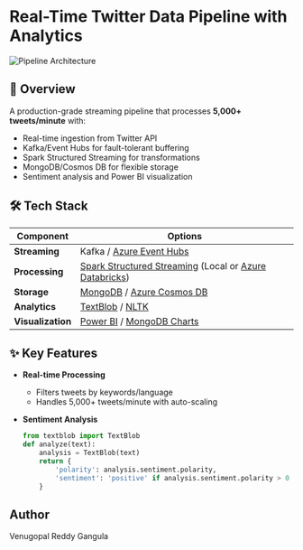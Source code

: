 # Real-Time Twitter Data Pipeline with Analytics

![Pipeline Architecture](https://github.com/user-attachments/assets/a7c1800f-a4f1-426a-a1bc-ad733b1f5caa)

## 📌 Overview
A production-grade streaming pipeline that processes **5,000+ tweets/minute** with:
- Real-time ingestion from Twitter API
- Kafka/Event Hubs for fault-tolerant buffering
- Spark Structured Streaming for transformations
- MongoDB/Cosmos DB for flexible storage
- Sentiment analysis and Power BI visualization

## 🛠 Tech Stack
| Component           | Options                          |
|---------------------|----------------------------------|
| **Streaming**       | Kafka / [Azure Event Hubs](https://azure.microsoft.com/en-us/products/event-hubs/) |
| **Processing**      | [Spark Structured Streaming](https://spark.apache.org/docs/latest/structured-streaming-programming-guide.html) (Local or [Azure Databricks](https://azure.microsoft.com/en-us/products/databricks/)) |
| **Storage**         | [MongoDB](https://www.mongodb.com/) / [Azure Cosmos DB](https://azure.microsoft.com/en-us/products/cosmos-db/) |
| **Analytics**       | [TextBlob](https://textblob.readthedocs.io/) / [NLTK](https://www.nltk.org/) |
| **Visualization**   | [Power BI](https://powerbi.microsoft.com/) / [MongoDB Charts](https://www.mongodb.com/products/charts) |

## ✨ Key Features
- **Real-time Processing**  
  - Filters tweets by keywords/language
  - Handles 5,000+ tweets/minute with auto-scaling

- **Sentiment Analysis**  
  ```python
  from textblob import TextBlob
  def analyze(text):
      analysis = TextBlob(text)
      return {
          'polarity': analysis.sentiment.polarity,
          'sentiment': 'positive' if analysis.sentiment.polarity > 0 else 'negative' if analysis.sentiment.polarity < 0 else 'neutral'
      }
## Author
Venugopal Reddy Gangula
